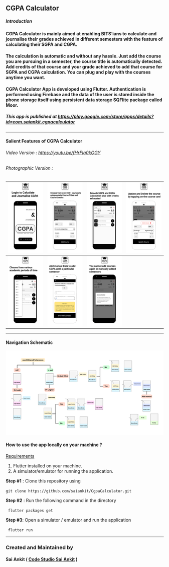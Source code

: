 ## CGPA Calculator

##### Introduction

#### CGPA Calculator is mainly aimed at enabling BITS’ians to calculate and journalise their grades achieved in different semesters with the feature of calculating their SGPA and CGPA.
#### The calculation is automatic and without any hassle. Just add the course you are pursuing in a semester, the course title is automatically detected. Add credits of that course and your grade achieved to add that course for SGPA and CGPA calculation. You can plug and play with the courses anytime you want.
#### CGPA Calculator App is developed using Flutter. Authentication is performed using Firebase and the data of the user is stored inside the phone storage itself using persistent data storage SQFlite package called Moor.


##### This app is published at https://play.google.com/store/apps/details?id=com.saiankit.cgpacalculator

------

#### Salient Features of CGPA Calculator

###### Video Version : https://youtu.be/fHrFlq0kOGY

###### Photographic Version :


| ![1](assets/1.png) | ![1](assets/2.png) | ![1](assets/3.png) | ![1](assets/4.png) |
| ----------------------------------------------------- | ----------------------------------------------------- | ----------------------------------------------------- | ----------------------------------------------------- |
| ![1](assets/5.png) | ![1](assets/6.png) | ![1](assets/7.png) |  |

------




#### Navigation Schematic
![Screenshot](navigaton.png)

#### How to use the app locally on your machine ?

<u>Requirements</u>

1. Flutter installed on your machine.
2. A simulator/emulator for running the application.

**Step #1** : Clone this repository using

``` git clone https://github.com/saiankit/CgpaCalculator.git ```

**Step #2** : Run the following command in the directory

``` flutter packages get```

**Step #3**: Open a simulator / emulator and run the application

``` flutter run```

- - - -
### Created and Maintained by
#### Sai Ankit ( [Code Studio Sai Ankit](https://www.youtube.com/c/CodeStudioSaiAnkit?sub_confirmation=1) )